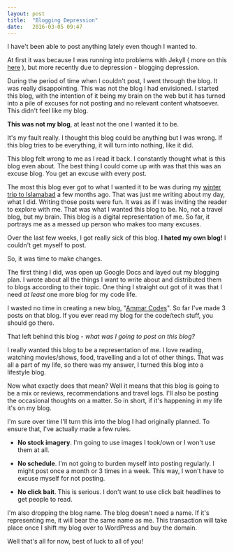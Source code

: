 ```yaml
---
layout: post
title:  "Blogging Depression"
date:   2016-03-05 09:47
---
```


I have't been able to post anything lately even though I wanted to.

At first it was because I was running into problems with Jekyll ( more on this [here](https://medium.com/@ammarshah/why-is-my-blog-inactive-jekyll-problems-24b325e1bd26#.np9ykrjnb) ), but more recently due to depression - blogging depression.

During the period of time when I couldn't post, I went through the blog. It was really disappointing. This was not the blog I had envisioned. I started this blog, with the intention of it being my brain on the web but it has turned into a pile of excuses for not posting and no relevant content whatsoever. This didn't feel like my blog.

**This was not my blog**, at least not the one I wanted it to be.

It's my fault really. I thought this blog could be anything but I was wrong. If this blog tries to be everything, it will turn into nothing, like it did.

This blog felt wrong to me as I read it back. I constantly thought what is this blog even about. The best thing I could come up with was that this was an excuse blog. You get an excuse with every post.

The most this blog ever got to what I wanted it to be was during my [winter trip to Islamabad](/2015/12/12/isl-trip/) a few months ago. That was just me writing about my day, what I did. Writing those posts were fun. It was as if I was inviting the reader to explore with me. That was what I wanted this blog to be. No, not a travel blog, but my brain. This blog is a digital representation of me. So far, it portrays me as a messed up person who makes too many excuses.

Over the last few weeks, I got really sick of this blog. **I hated my own blog!** I couldn't get myself to post.  

So, it was time to make changes.

The first thing I did, was open up Google Docs and layed out my blogging plan. I wrote about all the things I want to write about and distributed them to blogs according to their topic. One thing I straight out got of it was that I need *at least* one more blog for my code life.

I wasted no time in creating a new blog, "[Ammar Codes](http://ammarcodes.blogspot.com/)". So far I've made 3 posts on that blog. If you ever read my blog for the code/tech stuff, you should go there.

That left behind this blog - *what was I going to post on this blog?*

I really wanted this blog to be a representation of me. I love reading, watching movies/shows, food, travelling and a lot of other things. That was all a part of my life, so there was my answer, I turned this blog into a lifestyle blog.

Now what exactly does that mean? Well it means that this blog is going to be a mix or reviews, recommendations and travel logs. I'll also be posting the occasional thoughts on a matter. So in short, if it's happening in my life it's on my blog.

I'm sure over time I'll turn this into the blog I had originally planned. To ensure that, I've actually made a few rules.

- **No stock imagery**. I'm going to use images I took/own or I won't use them at all.

- **No schedule**. I'm not going to burden myself into posting regularly. I might post once a month or 3 times in a week. This way, I won't have to excuse myself for not posting.

- **No click bait**. This is serious. I don't want to use click bait headlines to get people to read.

I'm also dropping the blog name. The blog doesn't need a name. If it's representing me, it will bear the same name as me. This transaction will take place once I shift my blog over to WordPress and buy the domain.

Well that's all for now, best of luck to all of you!
